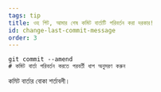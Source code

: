 ```yaml
---
tags: tip
title: ওহ গিট, আমার শেষ কমিট বার্তাটি পরিবর্তন করা দরকার!
id: change-last-commit-message
order: 3
---
```

```git
git commit --amend
# কমিট বার্তা পরিবর্তন করতে পরবর্তী ধাপ অনুসরণ করুন
```

কমিট বার্তার বোকা শর্তাবলী।